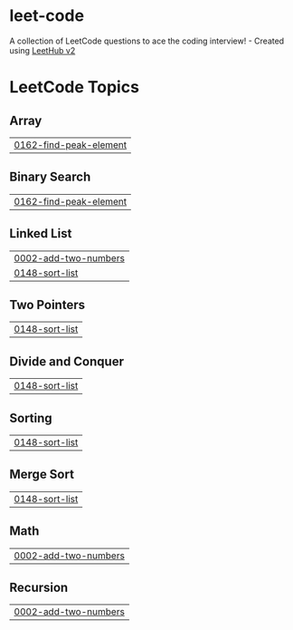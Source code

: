# leet-code
A collection of LeetCode questions to ace the coding interview! - Created using [LeetHub v2](https://github.com/arunbhardwaj/LeetHub-2.0)

<!---LeetCode Topics Start-->
# LeetCode Topics
## Array
|  |
| ------- |
| [0162-find-peak-element](https://github.com/HARSHPARMAR1281/leet-code/tree/master/0162-find-peak-element) |
## Binary Search
|  |
| ------- |
| [0162-find-peak-element](https://github.com/HARSHPARMAR1281/leet-code/tree/master/0162-find-peak-element) |
## Linked List
|  |
| ------- |
| [0002-add-two-numbers](https://github.com/HARSHPARMAR1281/leet-code/tree/master/0002-add-two-numbers) |
| [0148-sort-list](https://github.com/HARSHPARMAR1281/leet-code/tree/master/0148-sort-list) |
## Two Pointers
|  |
| ------- |
| [0148-sort-list](https://github.com/HARSHPARMAR1281/leet-code/tree/master/0148-sort-list) |
## Divide and Conquer
|  |
| ------- |
| [0148-sort-list](https://github.com/HARSHPARMAR1281/leet-code/tree/master/0148-sort-list) |
## Sorting
|  |
| ------- |
| [0148-sort-list](https://github.com/HARSHPARMAR1281/leet-code/tree/master/0148-sort-list) |
## Merge Sort
|  |
| ------- |
| [0148-sort-list](https://github.com/HARSHPARMAR1281/leet-code/tree/master/0148-sort-list) |
## Math
|  |
| ------- |
| [0002-add-two-numbers](https://github.com/HARSHPARMAR1281/leet-code/tree/master/0002-add-two-numbers) |
## Recursion
|  |
| ------- |
| [0002-add-two-numbers](https://github.com/HARSHPARMAR1281/leet-code/tree/master/0002-add-two-numbers) |
<!---LeetCode Topics End-->